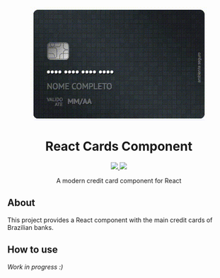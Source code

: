 <p align="center">
  <img src="card.gif" alt="React Cards Component" />
</p>
<h1 align="center">React Cards Component</h1>

<p align="center">
  <a href="https://travis-ci.org/pagarme/react-cards-component" target="_blank">
    <img src="https://travis-ci.org/pagarme/react-cards-component.svg?branch=master">
  </a>
  <a href="https://github.com/thiagommedeiros/bus-promise/blob/master/LICENSE" target="_blank">
    <img src="https://img.shields.io/github/license/mashape/apistatus.svg">
  </a>
</p>

<p align="center">
  A modern credit card component for React
</p>

## About
This project provides a React component with the main credit cards of Brazilian banks.

## How to use
_Work in progress :)_
